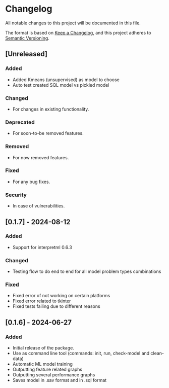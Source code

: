 # Changelog

All notable changes to this project will be documented in this file.

The format is based on [Keep a Changelog](https://keepachangelog.com/en/1.0.0/),
and this project adheres to [Semantic Versioning](https://semver.org/spec/v2.0.0.html).

## [Unreleased]

### Added
- Added Kmeans (unsupervised) as model to choose
- Auto test created SQL model vs pickled model

### Changed
- For changes in existing functionality.

### Deprecated
- For soon-to-be removed features.

### Removed
- For now removed features.

### Fixed
- For any bug fixes.

### Security
- In case of vulnerabilities.

## [0.1.7] - 2024-08-12

### Added
- Support for interpretml 0.6.3

### Changed
- Testing flow to do end to end for all model problem types combinations

### Fixed
- Fixed error of not working on certain platforms
- Fixed error related to tkinter
- Fixed tests failing due to different reasons

## [0.1.6] - 2024-06-27

### Added
- Initial release of the package.
- Use as command line tool (commands: init, run, check-model and clean-data)
- Automatic ML model training
- Outputting feature related graphs
- Outputting several performance graphs
- Saves model in .sav format and in .sql format

